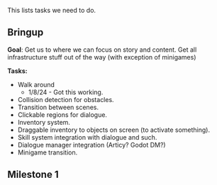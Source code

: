 This lists tasks we need to do.

## Bringup

 **Goal**: Get us to where we can focus on story and content.  Get all infrastructure stuff out of the way (with exception of minigames)
 
**Tasks:**
* Walk around
	* 1/8/24 - Got this working.
* Collision detection for obstacles.
* Transition between scenes.
* Clickable regions for dialogue.
* Inventory system.
* Draggable inventory to objects on screen (to activate something).
* Skill system integration with dialogue and such.
* Dialogue manager integration (Articy? Godot DM?)
* Minigame transition.
## Milestone 1
